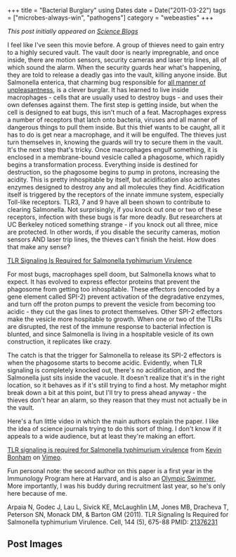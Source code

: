+++
title = "Bacterial Burglary"
using Dates
date = Date("2011-03-22")
tags = ["microbes-always-win", "pathogens"]
category = "webeasties"
+++

_This post initially appeared on [Science Blogs](http://scienceblogs.com/webeasties)_

I feel like I've seen this movie before. A group of thieves need to gain entry to a highly secured vault. The vault door is nearly impregnable, and once inside, there are motion sensors, security cameras and laser trip lines, all of which sound the alarm. When the security guards hear what's happening, they are told to release a deadly gas into the vault, killing anyone inside. But Salmonella enterica, that charming bug responsible for [all manner of unpleasantness](http://www.cdc.gov/salmonella/), is a clever burglar. It has learned to live inside macrophages - cells that are usually used to destroy bugs - and uses their own defenses against them. 
The first step is getting inside, but when the cell is designed to eat bugs, this isn't much of a feat. Macrophages express a number of receptors that latch onto bacteria, viruses and all manner of dangerous things to pull them inside. But this thief wants to be caught, all it has to do is get near a macrophage, and it will be engulfed. The thieves just turn themselves in, knowing the guards will try to secure them in the vault. It's the next step that's tricky. Once macrophages engulf something, it is enclosed in a membrane-bound vesicle called a phagosome, which rapidly begins a transformation process. Everything inside is destined for destruction, so the phagosome begins to pump in protons, increasing the acidity. This is pretty inhospitable by itself, but acidification also activates enzymes designed to destroy any and all molecules they find. 
Acidification itself is triggered by the receptors of the innate immune system, especially Toll-like receptors. TLR3, 7 and 9 have all been shown to contribute to clearing Salmonella. Not surprisingly, if you knock out one or two of these receptors, infection with these bugs is far more deadly. But researchers at UC Berkeley noticed something strange - if you knock out all three, mice are protected. In other words, if you disable the security cameras, motion sensors AND laser trip lines, the thieves can't finish the heist. How does that make any sense?

[TLR Signaling Is Required for Salmonella typhimurium Virulence](http://www.cell.com/abstract/S0092-8674(11)00070-5?switch=standard)

For most bugs, macrophages spell doom, but Salmonella knows what to expect. It has evolved to express effector proteins that prevent the phagosome from getting too inhospitable. These effectors (encoded by a gene element called SPI-2) prevent activation of the degradative enzymes, and turn off the proton pumps to prevent the vesicle from becoming too acidic - they cut the gas lines to protect themselves. Other SPI-2 effectors make the vesicle more hospitable to growth. When one or two of the TLRs are disrupted, the rest of the immune response to bacterial infection is blunted, and since Salmonella is living in a hospitable vesicle of its own construction, it replicates like crazy.

The catch is that the trigger for Salmonella to release its SPI-2 effectors is when the phagosome starts to become acidic. Evidently, when TLR signaling is completely knocked out, there's no acidification, and the Salmonella just sits inside the vacuole. It doesn't realize that it's in the right location, so it behaves as if it's still trying to find a host. My metaphor might break down a bit at this point, but I'll try to press ahead anyway - the thieves don't hear an alarm, so they reason that they must not actually be in the vault.

Here's a fun little video in which the main authors explain the paper. I like the idea of science journals trying to do this sort of thing. I don't know if it appeals to a wide audience, but at least they're making an effort.

[TLR signaling is required for Salmonella typhimurium virulence](http://vimeo.com/21268013) from [Kevin Bonham](http://vimeo.com/user6355771) on [Vimeo](http://vimeo.com).

Fun personal note: the second author on this paper is a first year in the Immunology Program here at Harvard, and is also an [Olympic Swimmer.](http://en.wikipedia.org/wiki/Jernej_Godec) More importantly, I was his buddy during recruitment last year, so he's only here because of me.

Arpaia N, Godec J, Lau L, Sivick KE, McLaughlin LM, Jones MB, Dracheva T, Peterson SN, Monack DM, & Barton GM (2011). TLR Signaling Is Required for Salmonella typhimurium Virulence. Cell, 144 (5), 675-88 PMID: [21376231](review)

      
  

 ## Post Images


